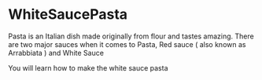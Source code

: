 # WhiteSaucePasta
Pasta is an Italian dish made originally from flour and tastes amazing.
There are two major sauces when it comes to Pasta, Red sauce ( also known as Arrabbiata ) and White Sauce

You will learn how to make the white sauce pasta